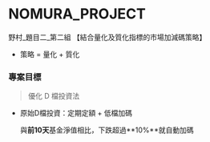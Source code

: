 # NOMURA_PROJECT
野村_題目二_第二組 【結合量化及質化指標的市場加減碼策略】
- 策略 = 量化 + 質化

### 專案目標
> 優化 D 檔投資法

- 原始D檔投資：定期定額 + 低檔加碼
  
  與**前10天**基金淨值相比，下跌超過**10%**就自動加碼
